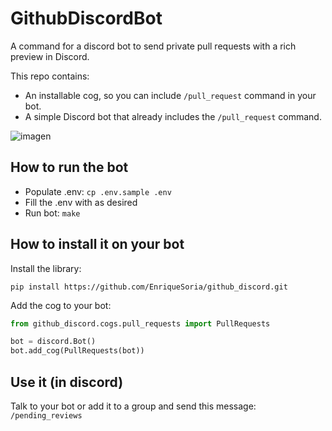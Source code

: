 # GithubDiscordBot
A command for a discord bot to send private pull requests with a rich preview in Discord.

This repo contains:
 - An installable cog, so you can include `/pull_request` command in your bot.
 - A simple Discord bot that already includes the `/pull_request` command.

![imagen](https://user-images.githubusercontent.com/7394684/195663983-a5b43d20-2372-4d13-acd6-66a6fb2a31a5.png)


## How to run the bot
 - Populate .env: `cp .env.sample .env`
 - Fill the .env with as desired
 - Run bot: `make`

## How to install it on your bot
Install the library:
````shell
pip install https://github.com/EnriqueSoria/github_discord.git
````

Add the cog to your bot:
```python
from github_discord.cogs.pull_requests import PullRequests

bot = discord.Bot()
bot.add_cog(PullRequests(bot))
```

## Use it (in discord)
Talk to your bot or add it to a group and send this message:
`/pending_reviews`

